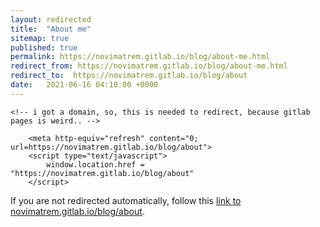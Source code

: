 ```yaml
---
layout: redirected
title:  "About me"
sitemap: true
published: true
permalink: https://novimatrem.gitlab.io/blog/about-me.html
redirect_from: https://novimatrem.gitlab.io/blog/about-me.html
redirect_to:  https://novimatrem.gitlab.io/blog/about
date:   2021-06-16 04:10:00 +0000
---
```

<!DOCTYPE html>
<html lang="en">
<head>
	<meta charset="utf-8">
	<title>About | Novimatrem - Blog</title>
	 <link rel="canonical" href="https://novimatrem.uk/blog/about">
	<!--[if IE]>
		<script src="http://html5shiv.googlecode.com/svn/trunk/html5.js"></script>
	<![endif]-->
	
	<!-- i got a domain, so, this is needed to redirect, because gitlab pages is weird.. -->
<script type="text/javascript">
console.log("trying to redirect to new new")
if (window.location.hostname == 'novimatrem.gitlab.io') {
   window.location.replace("http://novimatrem.uk/blog/about"); 
}
</script>

<link rel="canonical" href="https://novimatrem.uk/blog/about">
<!-- /i got a domain, so, this is needed to redirect, because gitlab pages is weird.. -->

        <meta http-equiv="refresh" content="0; url=https://novimatrem.gitlab.io/blog/about">
        <script type="text/javascript">
            window.location.href = "https://novimatrem.gitlab.io/blog/about"
        </script>
        
</head>

<body>

If you are not redirected automatically, follow this <a href='https://novimatrem.gitlab.io/blog/about'>link to novimatrem.gitlab.io/blog/about</a>.

</body>
</html>

